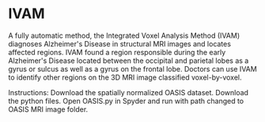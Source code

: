 # IVAM
A fully automatic method, the Integrated Voxel Analysis Method (IVAM) diagnoses Alzheimer's Disease in structural MRI images and locates affected regions. IVAM found a region responsible during the early Alzheimer's Disease located between the occipital and parietal lobes as a gyrus or sulcus as well as a gyrus on the frontal lobe. Doctors can use IVAM to identify other regions on the 3D MRI image classified voxel-by-voxel. 

Instructions:
Download the spatially normalized OASIS dataset. Download the python files. Open OASIS.py in Spyder and run with path changed to OASIS MRI image folder.
